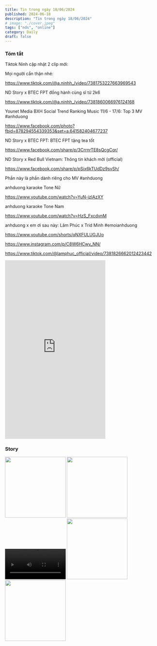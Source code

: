 ```yaml
---
title: Tin trong ngày 18/06/2024
published: 2024-06-18
description: "Tin trong ngày 18/06/2024"
# image: "./cover.jpeg"
tags: ["nds", "online"]
category: Daily
draft: false
---
```


### Tóm tắt

Tiktok Ninh cập nhật 2 clip mới: 

Mọi người cẩn thận nhé: 

https://www.tiktok.com/@a.ninhh_/video/7381753227663969543

ND Story x BTEC FPT đồng hành cùng sĩ tử 2k6

https://www.tiktok.com/@a.ninhh_/video/7381860066976124168


Younet Media BXH Social Trend Ranking Music 11/6 - 17/6: Top 3 MV #anhduong

https://www.facebook.com/photo?fbid=878294554339353&set=a.641582404677237

ND Story x BTEC FPT: BTEC FPT tặng tea tốt

https://www.facebook.com/share/p/3CrrnrTE8sQcgCqr/

ND Story x Red Bull Vietnam: Thông tin khách mời (official)

https://www.facebook.com/share/p/pSix6kTUdDz9svSh/



Phần này là phần dành riêng cho MV #anhduong 

anhduong karaoke Tone Nữ

https://www.youtube.com/watch?v=YuN-jzIAzXY

anhduong karaoke Tone Nam 

https://www.youtube.com/watch?v=HzS_FxcdvnM

anhduong x em ơi sau này: Lâm Phúc x Trid Minh #emoianhduong

https://www.youtube.com/shorts/qNXFULUGJUo

https://www.instagram.com/p/C8W6HCwv_NN/

https://www.tiktok.com/@lamphuc_official/video/7381826662012423442


<iframe width="331" height="588" src="https://www.youtube.com/embed/qNXFULUGJUo" title="☀️ emoianhduong #lamphuc #tridminh #anhduong #ninhduongstory #music" frameborder="0" allow="accelerometer; autoplay; clipboard-write; encrypted-media; gyroscope; picture-in-picture; web-share" referrerpolicy="strict-origin-when-cross-origin" allowfullscreen></iframe>


### Story 

<img width="200" src="https://github.com/user-attachments/assets/fbedfaef-cd47-4fd3-9ea4-6e55388a58d8" />

<img width="200" src="https://github.com/user-attachments/assets/af962001-1c31-4516-a01e-0c43280cce32" />

<video width="200" controls>
  <source src="https://github.com/user-attachments/assets/f5a44b94-bcd4-470b-a095-cedc9b931497" type="video/mp4">
</video>

<img width="200" src="https://github.com/user-attachments/assets/9c04b654-357c-4ec1-b98f-2c00a5513a91" />

<img width="200" src="https://github.com/user-attachments/assets/9c012c74-c68c-4a6f-953d-403d39a3cc42" />











